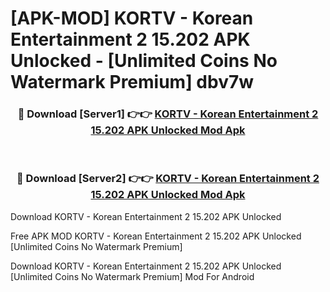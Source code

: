 # [APK-MOD] KORTV - Korean Entertainment 2 15.202 APK Unlocked - [Unlimited Coins No Watermark Premium] dbv7w



<div align="center">
<h3>🔴 Download [Server1] 👉👉 <a href="https://momento.my/?title=KORTV_-_Korean_Entertainment_2_15.202_APK_Unlocked">KORTV - Korean Entertainment 2 15.202 APK Unlocked Mod Apk</a></h3><br>

<h3>🔴 Download [Server2] 👉👉 <a href="https://momento.my/?title=KORTV_-_Korean_Entertainment_2_15.202_APK_Unlocked">KORTV - Korean Entertainment 2 15.202 APK Unlocked Mod Apk</a></h3>
</div>



Download KORTV - Korean Entertainment 2 15.202 APK Unlocked 

Free APK MOD KORTV - Korean Entertainment 2 15.202 APK Unlocked [Unlimited Coins No Watermark Premium]

Download KORTV - Korean Entertainment 2 15.202 APK Unlocked [Unlimited Coins No Watermark Premium] Mod For Android
